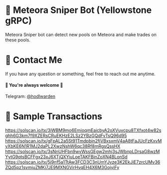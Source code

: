 # 🤖 Meteora Sniper Bot (Yellowstone gRPC)
Meteora Sniper bot can detect new pools on Meteora and make trades on these pools.

# 💬 Contact Me

If you have any question or something, feel free to reach out me anytime.
<br>
#### 🌹 You're always welcome 🌹

Telegram: [@hodlwarden](https://t.me/hodlwarden) <br>

# 👀 Sample Transactions
https://solscan.io/tx/3iWBM9mo6EmioqmEaicbyA2oXVuycpu8TXfxot4w82sghh6G3km7f9XZERsCRuEKHzE2LSz2YBzGQdFvTsQ96d95
https://solscan.io/tx/gFpAL2a5St91Tmdpbin2fjVBxsxmV4aA8tFaJUcFzKxvMvXbKE6N1R1MJ2daPL2XwzNshW6qc38Rf8mRgsQssHX
https://solscan.io/tx/3sNnUHFbn9wvWssGEgw2mhj3sJWbnpLDrsaG8wzMYytG9qtsBCFFgx23xJ6XTjQXYiuLoeTAKFBinZoXN4BLonSd
https://solscan.io/tx/5j9nf5a1TtAw3FCD3C3nUmYJvze3K2EkJiE7zrcUMv36ZQd5pz1svmjuZMKi7JE9MXNGVirHvqEH4X6M3GojyiFy
